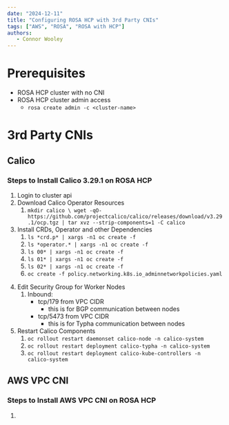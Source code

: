 ```yaml
---
date: "2024-12-11"
title: "Configuring ROSA HCP with 3rd Party CNIs"
tags: ["AWS", "ROSA", "ROSA with HCP"]
authors:
   - Connor Wooley
---
```


# Prerequisites

- ROSA HCP cluster with no CNI
- ROSA HCP cluster admin access
  - `rosa create admin -c <cluster-name>`

# 3rd Party CNIs

## Calico

### Steps to Install Calico 3.29.1 on ROSA HCP

1. Login to cluster api
2. Download Calico Operator Resources
   1.  `mkdir calico \ wget -qO- https://github.com/projectcalico/calico/releases/download/v3.29.1/ocp.tgz | tar xvz --strip-components=1 -C calico`
3. Install CRDs, Operator and other Dependencies
   1. `ls *crd.p* | xargs -n1 oc create -f`
   2. `ls *operator.* | xargs -n1 oc create -f`
   3. `ls 00* | xargs -n1 oc create -f`
   4. `ls 01* | xargs -n1 oc create -f`
   5. `ls 02* | xargs -n1 oc create -f`
   6. `oc create -f policy.networking.k8s.io_adminnetworkpolicies.yaml`
<!-- 4. Create IPPool
   1. ```yaml
      apiVersion: projectcalico.org/v3
      kind: IPPool
      metadata:
        name: default-ipv4-ippool
      spec:
        cidr: <cluster-pod-cidr>
        blockSize: 26
        ipipMode: Never
        natOutgoing: true
        nodeSelector: all()
      ```
   2. `oc create -f ippool.yaml` -->
4. Edit Security Group for Worker Nodes
   1. Inbound:
      - tcp/179 from VPC CIDR
        - this is for BGP communication between nodes
      - tcp/5473 from VPC CIDR
        -  this is for Typha communication between nodes
5. Restart Calico Components
   1. `oc rollout restart daemonset calico-node -n calico-system`
   2. `oc rollout restart deployment calico-typha -n calico-system`
   3. `oc rollout restart deployment calico-kube-controllers -n calico-system`

## AWS VPC CNI

### Steps to Install AWS VPC CNI on ROSA HCP

1. 
